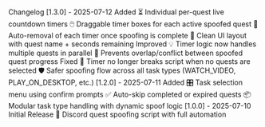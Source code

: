 Changelog
[1.3.0] - 2025-07-12
Added
⏳ Individual per-quest live countdown timers
🖱️ Draggable timer boxes for each active spoofed quest
🧠 Auto-removal of each timer once spoofing is complete
🧼 Clean UI layout with quest name + seconds remaining
Improved
💡 Timer logic now handles multiple quests in parallel
🔄 Prevents overlap/conflict between spoofed quest progress
Fixed
🧩 Timer no longer breaks script when no quests are selected
🛡️ Safer spoofing flow across all task types (WATCH_VIDEO, PLAY_ON_DESKTOP, etc.)
[1.2.0] - 2025-07-11
Added
🎛️ Task selection menu using confirm prompts
✅ Auto-skip completed or expired quests
📦 Modular task type handling with dynamic spoof logic
[1.0.0] - 2025-07-10
Initial Release
🚀 Discord quest spoofing script with full automation
